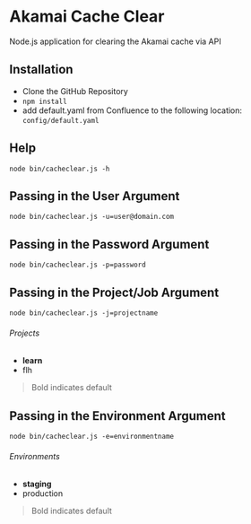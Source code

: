 Akamai Cache Clear
==================

Node.js application for clearing the Akamai cache via API

Installation
------------
- Clone the GitHub Repository
- ``` npm install ```
- add default.yaml from Confluence to the following location:  ``` config/default.yaml ```

Help
----

```
node bin/cacheclear.js -h
```

Passing in the User Argument
-------------

```
node bin/cacheclear.js -u=user@domain.com
```

Passing in the Password Argument
-----------------

```
node bin/cacheclear.js -p=password
```

Passing in the Project/Job Argument
--------------------

```
node bin/cacheclear.js -j=projectname
```

###### Projects ######
- **learn** 
- flh

> Bold indicates default

Passing in the Environment Argument
--------------------

```
node bin/cacheclear.js -e=environmentname
```

###### Environments ######
- **staging** 
- production

> Bold indicates default
